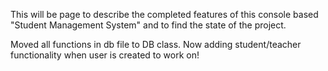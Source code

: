 This will be page to describe the completed features of this console based "Student Management System" and to find the state of the project.

Moved all functions in db file to DB class. Now adding student/teacher functionality when user is created to work on!